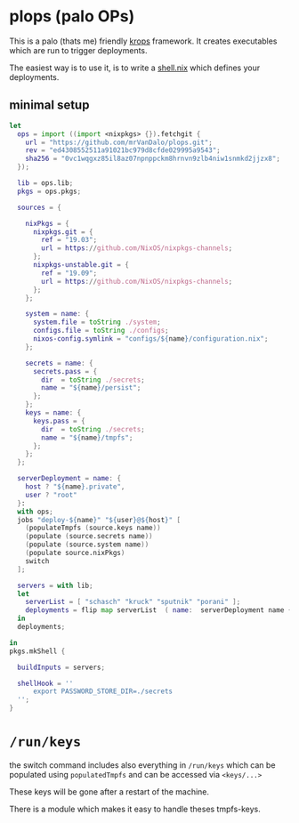 # plops (palo OPs)

This is a palo (thats me) friendly
[krops](https://cgit.krebsco.org/krops)
framework.
It creates executables
which are run to trigger deployments.

The easiest way is to use it,
is to write a
[shell.nix](https://link.to.shell.nix)
which defines your deployments.

## minimal setup

```nix
let
  ops = import ((import <nixpkgs> {}).fetchgit {
    url = "https://github.com/mrVanDalo/plops.git";
    rev = "ed4308552511a91021bc979d8cfde029995a9543";
    sha256 = "0vc1wqgxz85il8az07npnppckm8hrnvn9zlb4niw1snmkd2jjzx8";
  });

  lib = ops.lib;
  pkgs = ops.pkgs;

  sources = {

    nixPkgs = {
      nixpkgs.git = {
        ref = "19.03";
        url = https://github.com/NixOS/nixpkgs-channels;
      };
      nixpkgs-unstable.git = {
        ref = "19.09";
        url = https://github.com/NixOS/nixpkgs-channels;
      };
    };

    system = name: {
      system.file = toString ./system;
      configs.file = toString ./configs;
      nixos-config.symlink = "configs/${name}/configuration.nix";
    };

    secrets = name: {
      secrets.pass = {
        dir  = toString ./secrets;
        name = "${name}/persist";
      };
    };
    keys = name: {
      keys.pass = {
        dir  = toString ./secrets;
        name = "${name}/tmpfs";
      };
    };
  };

  serverDeployment = name: {
    host ? "${name}.private",
    user ? "root"
  }:
  with ops;
  jobs "deploy-${name}" "${user}@${host}" [
    (populateTmpfs (source.keys name))
    (populate (source.secrets name))
    (populate (source.system name))
    (populate source.nixPkgs)
    switch
  ];

  servers = with lib;
  let
    serverList = [ "schasch" "kruck" "sputnik" "porani" ];
    deployments = flip map serverList  ( name:  serverDeployment name {} );
  in
  deployments;

in
pkgs.mkShell {

  buildInputs = servers;

  shellHook = ''
      export PASSWORD_STORE_DIR=./secrets
  '';
}
```

# `/run/keys`

the switch command includes also everything
in `/run/keys` which can be populated using 
`populatedTmpfs` and can be accessed via `<keys/...>`

These keys will be gone after a restart of the machine.

There is a module which makes it easy to handle
theses tmpfs-keys.
